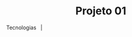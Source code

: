 <h1 align="center"> Projeto 01 </h1>

<p align="center>
<a href="#-tecnologias">Tecnologias</a>&nbsp;&nbsp;&nbsp;| &nbsp;&nbsp;&nbsp;





